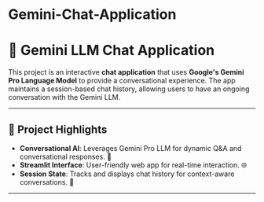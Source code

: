# Gemini-Chat-Application

# 💬 Gemini LLM Chat Application

This project is an interactive **chat application** that uses **Google's Gemini Pro Language Model** to provide a conversational experience. The app maintains a session-based chat history, allowing users to have an ongoing conversation with the Gemini LLM.

---

## 🌟 Project Highlights

- **Conversational AI**: Leverages Gemini Pro LLM for dynamic Q&A and conversational responses. 🤖
- **Streamlit Interface**: User-friendly web app for real-time interaction. 🌐
- **Session State**: Tracks and displays chat history for context-aware conversations. 📜

---

